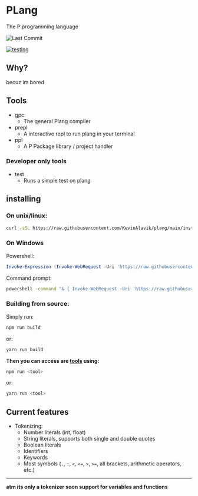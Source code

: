 # PLang
The P programming language

![Last Commit](https://img.shields.io/github/last-commit/kevinalavik/plang
)

[![testing](https://github.com/KevinAlavik/plang/actions/workflows/test.yml/badge.svg)](https://github.com/KevinAlavik/plang/actions/workflows/test.yml)
## Why?
becuz im bored
## Tools
- gpc
    - The general Plang compiler
- prepl
    - A interactive repl to run plang in your terminal
- ppl
    - A P Package library / project handler
### Developer only tools
- test
    - Runs a simple test on plang

## installing
### On unix/linux:
```bash
curl -sSL https://raw.githubusercontent.com/KevinAlavik/plang/main/install.sh | bash
```
### On Windows
Powershell:
```powershell
Invoke-Expression (Invoke-WebRequest -Uri 'https://raw.githubusercontent.com/KevinAlavik/plang/main/install.ps1').Content
```
Command prompt:
```bash
powershell -command "& { Invoke-WebRequest -Uri 'https://raw.githubusercontent.com/KevinAlavik/plang/main/install.bat' -OutFile 'install.bat'; .\install.bat; Remove-Item -Path 'install.bat' }"
```
### Building from source:
Simply run:
```bash
npm run build
```
or:
```bash
yarn run build
```
**Then you can access are [tools](https://github.com/kevinalavik/plang?tab=readme-ov-file#tools) using:**
```bash
npm run <tool>
```
or:
```bash
yarn run <tool>
```
## Current features
- Tokenizing:
    - Number literals (int, float)
    - String literals, supports both single and double quotes
    - Boolean literals
    - Identifiers
    - Keywords
    - Most symbols (`.`, `:`, `<`, `<=`, `>`, `>=`, all brackets, arithmetic operators, etc.)

---
**atm its only a tokenizer soon support for variables and functions**